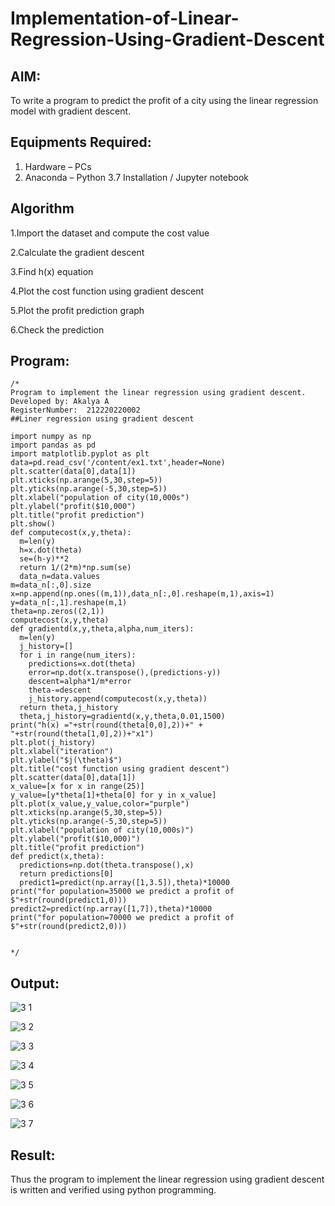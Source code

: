 # Implementation-of-Linear-Regression-Using-Gradient-Descent

## AIM:
To write a program to predict the profit of a city using the linear regression model with gradient descent.

## Equipments Required:
1. Hardware – PCs
2. Anaconda – Python 3.7 Installation / Jupyter notebook

## Algorithm
1.Import the dataset and compute the cost value

2.Calculate the gradient descent

3.Find h(x) equation

4.Plot the cost function using gradient descent

5.Plot the profit prediction graph

6.Check the prediction
 

## Program:
```
/*
Program to implement the linear regression using gradient descent.
Developed by: Akalya A
RegisterNumber:  212220220002
##Liner regression using gradient descent

import numpy as np
import pandas as pd
import matplotlib.pyplot as plt
data=pd.read_csv('/content/ex1.txt',header=None)
plt.scatter(data[0],data[1])
plt.xticks(np.arange(5,30,step=5))
plt.yticks(np.arange(-5,30,step=5))
plt.xlabel("population of city(10,000s")
plt.ylabel("profit($10,000")
plt.title("profit prediction")
plt.show()
def computecost(x,y,theta):
  m=len(y)
  h=x.dot(theta)
  se=(h-y)**2
  return 1/(2*m)*np.sum(se)
  data_n=data.values
m=data_n[:,0].size
x=np.append(np.ones((m,1)),data_n[:,0].reshape(m,1),axis=1)
y=data_n[:,1].reshape(m,1)
theta=np.zeros((2,1))
computecost(x,y,theta)
def gradientd(x,y,theta,alpha,num_iters):
  m=len(y)
  j_history=[]
  for i in range(num_iters):
    predictions=x.dot(theta)
    error=np.dot(x.transpose(),(predictions-y))
    descent=alpha*1/m*error
    theta-=descent
    j_history.append(computecost(x,y,theta))
  return theta,j_history
  theta,j_history=gradientd(x,y,theta,0.01,1500)
print("h(x) ="+str(round(theta[0,0],2))+" + "+str(round(theta[1,0],2))+"x1")
plt.plot(j_history)
plt.xlabel("iteration")
plt.ylabel("$j(\theta)$")
plt.title("cost function using gradient descent")
plt.scatter(data[0],data[1])
x_value=[x for x in range(25)]
y_value=[y*theta[1]+theta[0] for y in x_value]
plt.plot(x_value,y_value,color="purple")
plt.xticks(np.arange(5,30,step=5))
plt.yticks(np.arange(-5,30,step=5))
plt.xlabel("population of city(10,000s)")
plt.ylabel("profit($10,000)")
plt.title("profit prediction")
def predict(x,theta):
  predictions=np.dot(theta.transpose(),x)
  return predictions[0]
  predict1=predict(np.array([1,3.5]),theta)*10000
print("for population=35000 we predict a profit of $"+str(round(predict1,0)))
predict2=predict(np.array([1,7]),theta)*10000
print("for population=70000 we predict a profit of $"+str(round(predict2,0)))


*/
```

## Output:
![3 1](https://user-images.githubusercontent.com/114275126/204466850-456f0e5d-0e28-4b0c-8f4c-d917f0a14e9e.PNG)

![3 2](https://user-images.githubusercontent.com/114275126/204467429-46a968e2-e3c3-4735-8541-3d164be72b73.PNG)

![3 3](https://user-images.githubusercontent.com/114275126/204467747-2d07d9fb-9777-4dc0-9e38-ea461209de05.PNG)

![3 4](https://user-images.githubusercontent.com/114275126/204466852-85d09f72-b31e-44f8-8fdf-e3958b315505.PNG)

![3 5](https://user-images.githubusercontent.com/114275126/204467828-f50eb711-ffaf-47cd-a10d-2f1c0b39cd97.PNG)

![3 6](https://user-images.githubusercontent.com/114275126/204467953-d17907d4-c22e-4cdc-9653-1a333afb3a15.PNG)

![3 7](https://user-images.githubusercontent.com/114275126/204468283-dba171c8-a9eb-4dbd-9178-f3cb2b94bce8.PNG)


## Result:
Thus the program to implement the linear regression using gradient descent is written and verified using python programming.
